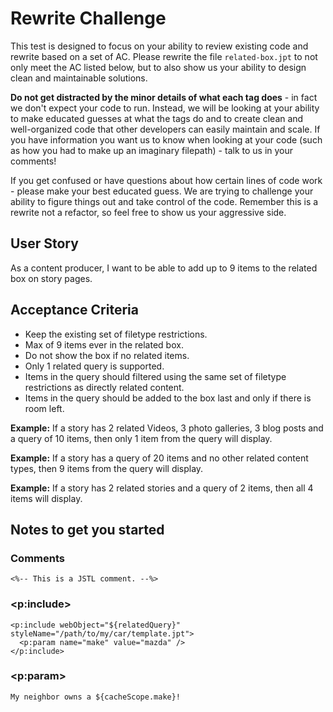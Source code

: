# Rewrite Challenge

This test is designed to focus on your ability to review existing code and rewrite based on a set of AC. Please rewrite the file `related-box.jpt` to not only meet the AC listed below, but to also show us your ability to design clean and maintainable solutions.

**Do not get distracted by the minor details of what each tag does** - in fact we don't expect your code to run. Instead, we will be looking at your ability to make educated guesses at what the tags do and to create clean and well-organized code that other developers can easily maintain and scale. If you have information you want us to know when looking at your code (such as how you had to make up an imaginary filepath) - talk to us in your comments!

If you get confused or have questions about how certain lines of code work - please make your best educated guess. We are trying to challenge your ability to figure things out and take control of the code. Remember this is a rewrite not a refactor, so feel free to show us your aggressive side.

## User Story
As a content producer, I want to be able to add up to 9 items to the related box on story pages.

## Acceptance Criteria
* Keep the existing set of filetype restrictions.
* Max of 9 items ever in the related box.
* Do not show the box if no related items.
* Only 1 related query is supported.
* Items in the query should filtered using the same set of filetype restrictions as directly related content.
* Items in the query should be added to the box last and only if there is room left.

**Example:** If a story has 2 related Videos, 3 photo galleries, 3 blog posts and a query of 10 items, then only 1 item from the query will display.

**Example:** If a story has a query of 20 items and no other related content types, then 9 items from the query will display.

**Example:** If a story has 2 related stories and a query of 2 items, then all 4 items will display.

## Notes to get you started
### Comments
```
<%-- This is a JSTL comment. --%>
```

### <p:include>
```
<p:include webObject="${relatedQuery}" styleName="/path/to/my/car/template.jpt">
  <p:param name="make" value="mazda" />
</p:include>
```

### <p:param>
```
My neighbor owns a ${cacheScope.make}!
```
